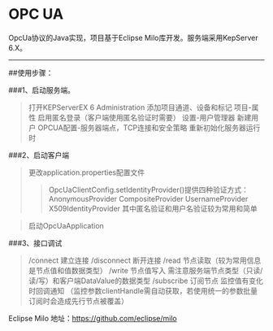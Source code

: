 # OPC UA

OpcUa协议的Java实现，项目基于Eclipse Milo库开发。服务端采用KepServer 6.X。

---

##使用步骤：

###1、启动服务端。
>打开KEPServerEX 6 Administration
>添加项目通道、设备和标记
>项目-属性 启用匿名登录（客户端使用匿名验证时需要）
>设置-用户管理器 新建用户
>OPCUA配置-服务器端点，TCP连接和安全策略
>重新初始化服务器运行时

###2、启动客户端
>更改application.properties配置文件
>>OpcUaClientConfig.setIdentityProvider()提供四种验证方式：
AnonymousProvider
CompositeProvider
UsernameProvider
X509IdentityProvider
其中匿名验证和用户名验证较为常用和简单

>启动OpcUaApplication

###3、接口调试
>/connect 建立连接
>/disconnect 断开连接
>/read 节点读取（较为常用信息是节点值和值数据类型）
>/write 节点值写入 需注意服务端节点类型（只读/读/写）和客户端DataValue的数据类型
>/subscribe 订阅节点 监控值有变化时回调通知 （监控参数clientHandle需自动获取，若使用统一的参数批量订阅时会造成先行节点被覆盖）

Eclipse Milo 地址：https://github.com/eclipse/milo